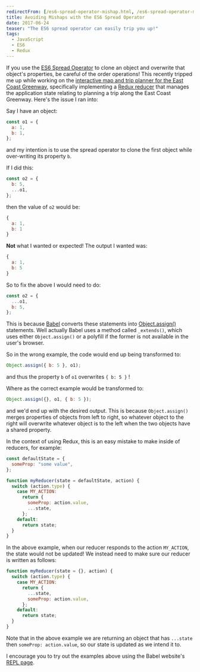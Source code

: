 ```yaml
---
redirectFrom: [/es6-spread-operator-mishap.html, /es6-spread-operator-mishap/]
title: Avoiding Mishaps with the ES6 Spread Operator
date: 2017-06-24
teaser: "The ES6 spread operator can easily trip you up!"
tags:
  - JavaScript
  - ES6
  - Redux
---
```


If you use the [ES6 Spread Operator](https://developer.mozilla.org/en-US/docs/Web/JavaScript/Reference/Operators/Spread_operator) to clone an object and overwrite that object's properties, be careful of the order operations! This recently tripped me up while working on the [interactive map and trip planner for the East Coast Greenway](https://github.com/EastCoastGreenwayAlliance/ecg-map), specifically implementing a [Redux reducer](http://redux.js.org/docs/basics/Reducers.html) that manages the application state relating to planning a trip along the East Coast Greenway. Here's the issue I ran into:

Say I have an object:

```js
const o1 = {
  a: 1,
  b: 1,
};
```

and my intention is to use the spread operator to clone the first object while over-writing its property `b`.

If I did this:

```js
const o2 = {
  b: 5,
  ...o1,
};
```

then the value of `o2` would be:

```js
{
  a: 1,
  b: 1
}
```

**Not** what I wanted or expected! The output I wanted was:

```js
{
  a: 1,
  b: 5
}
```

So to fix the above I would need to do:

```js
const o2 = {
  ...o1,
  b: 5,
};
```

This is because [Babel](https://babeljs.io/) converts these statements into [Object.assign()](https://developer.mozilla.org/en-US/docs/Web/JavaScript/Reference/Global_Objects/Object/assign) statements. Well actually Babel uses a method called `_extends()`, which uses either `Object.assign()` or a polyfill if the former is not available in the user's browser.

So in the wrong example, the code would end up being transformed to:

```js
Object.assign({ b: 5 }, o1);
```

and thus the property `b` of `o1` overwrites `{ b: 5 }` !

Where as the correct example would be transformed to:

```js
Object.assign({}, o1, { b: 5 });
```

and we'd end up with the desired output. This is because `Object.assign()` merges properties of objects from left to right, so whatever object to the right will overwrite whatever object is to the left when the two objects have a shared property.

In the context of using Redux, this is an easy mistake to make inside of reducers, for example:

```js
const defaultState = {
  someProp: "some value",
};

function myReducer(state = defaultState, action) {
  switch (action.type) {
    case MY_ACTION:
      return {
        someProp: action.value,
        ...state,
      };
    default:
      return state;
  }
}
```

In the above example, when our reducer responds to the action `MY_ACTION`, the state would not be updated! We instead need to make sure our reducer is written as follows:

```js
function myReducer(state = {}, action) {
  switch (action.type) {
    case MY_ACTION:
      return {
        ...state,
        someProp: action.value,
      };
    default:
      return state;
  }
}
```

Note that in the above example we are returning an object that has `...state` then
`someProp: action.value`, so our state is updated as we intend it to.

I encourage you to try out the examples above using the Babel website's [REPL page](https://babeljs.io/repl/).
